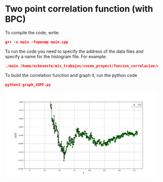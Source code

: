 # Two point correlation function (with BPC)

To compile the code, write:

```json
g++ -o main -fopenmp main.cpp
```

To run the code you need to specify the address of the data files and specify a name for the histogram file. For example:

```json
./main /home/echeveste/mis_trabajos/cosmo_proyect/funcion_correlacion/data/data.dat /home/echeveste/mis_trabajos/cosmo_proyect/funcion_correlacion/data/rand0.dat full
```

To build the correlation function and graph it, run the python code

```json
python3 graph_2DPF.py 
```
![alt text](https://github.com/Oscar2401/funcion_correlacion/blob/master/src/2PCFisotropic/BPC/2PCFiso(BPC).png "2PCF-isotropic/BPC")
